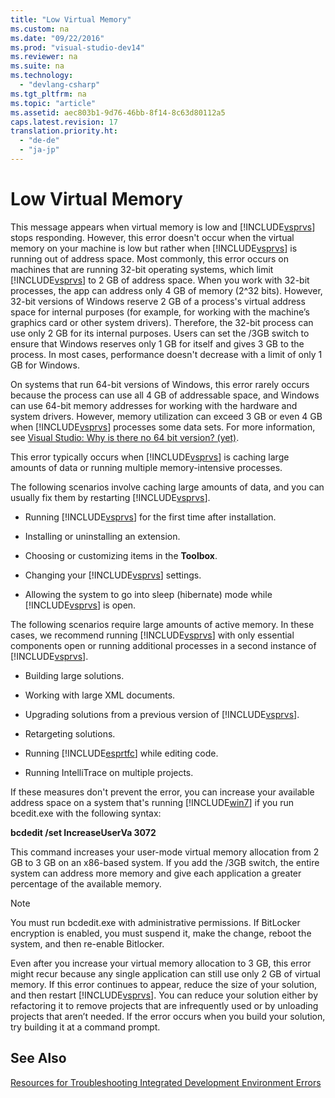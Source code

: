 ```yaml
---
title: "Low Virtual Memory"
ms.custom: na
ms.date: "09/22/2016"
ms.prod: "visual-studio-dev14"
ms.reviewer: na
ms.suite: na
ms.technology: 
  - "devlang-csharp"
ms.tgt_pltfrm: na
ms.topic: "article"
ms.assetid: aec803b1-9d76-46bb-8f14-8c63d80112a5
caps.latest.revision: 17
translation.priority.ht: 
  - "de-de"
  - "ja-jp"
---
```

# Low Virtual Memory
This message appears when virtual memory is low and [!INCLUDE[vsprvs](../vs140/includes/vsprvs_md.md)] stops responding. However, this error doesn't occur when the virtual memory on your machine is low but rather when [!INCLUDE[vsprvs](../vs140/includes/vsprvs_md.md)] is running out of address space. Most commonly, this error occurs on machines that are running 32-bit operating systems, which limit [!INCLUDE[vsprvs](../vs140/includes/vsprvs_md.md)] to 2 GB of address space. When you work with 32-bit processes, the app can address only 4 GB of memory (2^32 bits). However, 32-bit versions of Windows reserve 2 GB of a process's virtual address space for internal purposes (for example, for working with the machine’s graphics card or other system drivers). Therefore, the 32-bit process can use only 2 GB for its internal purposes. Users can set the /3GB switch to ensure that Windows reserves only 1 GB for itself and gives 3 GB to the process. In most cases, performance doesn't decrease with a limit of only 1 GB for Windows.  
  
 On systems that run 64-bit versions of Windows, this error rarely occurs because the process can use all 4 GB of addressable space, and Windows can use 64-bit memory addresses for working with the hardware and system drivers. However, memory utilization can exceed 3 GB or even 4 GB when [!INCLUDE[vsprvs](../vs140/includes/vsprvs_md.md)] processes some data sets. For more information, see [Visual Studio: Why is there no 64 bit version? (yet)](http://go.microsoft.com/fwlink/?LinkId=246307).  
  
 This error typically occurs when [!INCLUDE[vsprvs](../vs140/includes/vsprvs_md.md)] is caching large amounts of data or running multiple memory-intensive processes.  
  
 The following scenarios involve caching large amounts of data, and you can usually fix them by restarting [!INCLUDE[vsprvs](../vs140/includes/vsprvs_md.md)].  
  
-   Running [!INCLUDE[vsprvs](../vs140/includes/vsprvs_md.md)] for the first time after installation.  
  
-   Installing or uninstalling an extension.  
  
-   Choosing or customizing items in the **Toolbox**.  
  
-   Changing your [!INCLUDE[vsprvs](../vs140/includes/vsprvs_md.md)] settings.  
  
-   Allowing the system to go into sleep (hibernate) mode while [!INCLUDE[vsprvs](../vs140/includes/vsprvs_md.md)] is open.  
  
 The following scenarios require large amounts of active memory. In these cases, we recommend running [!INCLUDE[vsprvs](../vs140/includes/vsprvs_md.md)] with only essential components open or running additional processes in a second instance of [!INCLUDE[vsprvs](../vs140/includes/vsprvs_md.md)].  
  
-   Building large solutions.  
  
-   Working with large XML documents.  
  
-   Upgrading solutions from a previous version of [!INCLUDE[vsprvs](../vs140/includes/vsprvs_md.md)].  
  
-   Retargeting solutions.  
  
-   Running [!INCLUDE[esprtfc](../vs140/includes/esprtfc_md.md)] while editing code.  
  
-   Running IntelliTrace on multiple projects.  
  
 If these measures don't prevent the error, you can increase your available address space on a system that's running [!INCLUDE[win7](../vs140/includes/win7_md.md)] if you run bcedit.exe with the following syntax:  
  
 **bcdedit /set IncreaseUserVa 3072**  
  
 This command increases your user-mode virtual memory allocation from 2 GB to 3 GB on an x86-based system. If you add the /3GB switch, the entire system can address more memory and give each application a greater percentage of the available memory.  
  
> [!NOTE]
>  You must run bcdedit.exe with administrative permissions. If BitLocker encryption is enabled, you must suspend it, make the change, reboot the system, and then re-enable Bitlocker.  
  
 Even after you increase your virtual memory allocation to 3 GB, this error might recur because any single application can still use only 2 GB of virtual memory. If this error continues to appear, reduce the size of your solution, and then restart [!INCLUDE[vsprvs](../vs140/includes/vsprvs_md.md)]. You can reduce your solution either by refactoring it to remove projects that are infrequently used or by unloading projects that aren’t needed. If the error occurs when you build your solution, try building it at a command prompt.  
  
## See Also  
 [Resources for Troubleshooting Integrated Development Environment Errors](../vs140/resources-for-troubleshooting-integrated-development-environment-errors.md)